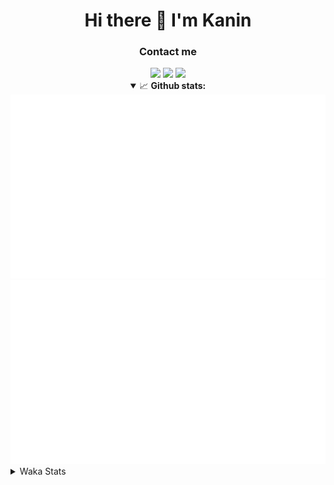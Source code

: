 <div align="center">
 <h1>Hi there 👋 I'm Kanin</h1>
 <h3>Contact me</h3>
 <a href="mailto:im@kanin.dev"><img src="https://img.shields.io/badge/gmail-%23D14836.svg?&style=for-the-badge&logo=gmail&logoColor=white"/></a>
 <a href="https://twitter.com/KaninDev"><img src="https://img.shields.io/badge/twitter-%231DA1F2.svg?&style=for-the-badge&logo=twitter&logoColor=white"/></a>
 <a href="https://www.linkedin.com/in/KaninDev"><img src="https://img.shields.io/badge/linkedin-%230077B5.svg?&style=for-the-badge&logo=linkedin&logoColor=white"/></a>
<details open>
  <summary>📈 <b>Github stats:</b></summary>
  <img src="https://github.com/Kanin/Kanin/blob/master/scripts/GitHubStats/generated/overview.svg"/>
  <img src="https://github.com/Kanin/Kanin/blob/master/scripts/GitHubStats/generated/languages.svg"/>
</details>
</div>

<details>
 <summary>Waka Stats</summary>

<!--START_SECTION:waka-->
![Code Time](http://img.shields.io/badge/Code%20Time-1%2C887%20hrs%2012%20mins-blue)

![Profile Views](http://img.shields.io/badge/Profile%20Views-6-blue)

![Lines of code](https://img.shields.io/badge/From%20Hello%20World%20I%27ve%20Written-24%20Thousand%20lines%20of%20code-blue)

**🐱 My GitHub Data** 

> 🏆 516 Contributions in the Year 2022
 > 
> 📦 94.6 kB Used in GitHub's Storage 
 > 
> 🚫 Not Opted to Hire
 > 
> 📜 18 Public Repositories 
 > 
> 🔑 8 Private Repositories  
 > 
**I'm a Night 🦉** 

```text
🌞 Morning    50 commits     ███░░░░░░░░░░░░░░░░░░░░░░   12.02% 
🌆 Daytime    67 commits     ████░░░░░░░░░░░░░░░░░░░░░   16.11% 
🌃 Evening    138 commits    ████████░░░░░░░░░░░░░░░░░   33.17% 
🌙 Night      161 commits    █████████░░░░░░░░░░░░░░░░   38.7%

```
📅 **I'm Most Productive on Sunday** 

```text
Monday       37 commits     ██░░░░░░░░░░░░░░░░░░░░░░░   8.89% 
Tuesday      36 commits     ██░░░░░░░░░░░░░░░░░░░░░░░   8.65% 
Wednesday    41 commits     ██░░░░░░░░░░░░░░░░░░░░░░░   9.86% 
Thursday     44 commits     ██░░░░░░░░░░░░░░░░░░░░░░░   10.58% 
Friday       48 commits     ███░░░░░░░░░░░░░░░░░░░░░░   11.54% 
Saturday     78 commits     ████░░░░░░░░░░░░░░░░░░░░░   18.75% 
Sunday       132 commits    ████████░░░░░░░░░░░░░░░░░   31.73%

```


📊 **This Week I Spent My Time On** 

```text
⌚︎ Time Zone: America/New_York

💬 Programming Languages: 
No Activity Tracked This Week

🔥 Editors: 
No Activity Tracked This Week

🐱‍💻 Projects: 
No Activity Tracked This Week

💻 Operating System: 
No Activity Tracked This Week

```

**I Mostly Code in Python** 

```text
Python                   23 repos            ██████████████████░░░░░░░   71.88% 
JavaScript               3 repos             ██░░░░░░░░░░░░░░░░░░░░░░░   9.38% 
Java                     3 repos             ██░░░░░░░░░░░░░░░░░░░░░░░   9.38% 
Kotlin                   2 repos             █░░░░░░░░░░░░░░░░░░░░░░░░   6.25% 
HTML                     1 repo              ░░░░░░░░░░░░░░░░░░░░░░░░░   3.12%

```


**Timeline**

![Chart not found](https://raw.githubusercontent.com/Kanin/Kanin/master/charts/bar_graph.png) 


 Last Updated on 31/10/2022 21:39:35 UTC
<!--END_SECTION:waka-->
</details>
